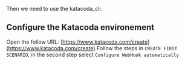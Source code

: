 Then we need to use the katacoda_cli.

## Configure the Katacoda environement

Open the follow URL:
[https://www.katacoda.com/create](https://www.katacoda.com/create)
Follow the steps in `CREATE FIRST SCENARIO`, in the second step select `Configure WebHook automatically`